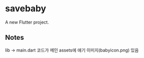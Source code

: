 # savebaby

A new Flutter project.

## Notes
lib -> main.dart 코드가 메인
assets에 애기 이미지(babyicon.png) 있음
